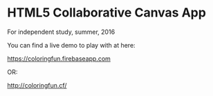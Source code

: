 # HTML5 Collaborative Canvas App

For independent study, summer, 2016

You can find a live demo to play with at here:

https://coloringfun.firebaseapp.com

OR:

http://coloringfun.cf/
